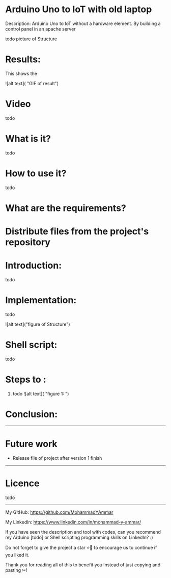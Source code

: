 # Arduino Uno to IoT with old laptop
Description: Arduino Uno to IoT without a hardware element. By building a control panel in an apache server

todo picture of Structure

# Results:
This shows the 

   ![alt text]( "GIF of result")

# Video
todo
# What is it?
todo
# How to use it?

todo

# What are the requirements?


# Distribute files from the project's repository

# Introduction:
todo


# Implementation:
todo

![alt text]("figure of Structure")


# Shell script:
todo

# Steps to  :
1. todo 
   ![alt text]( "figure 1: ")



# Conclusion:


---
# Future work
- Release file of project after version 1 finish

---
# Licence  
todo

---

My GitHub: https://github.com/MohammadYAmmar

My LinkedIn: https://www.linkedin.com/in/mohammad-y-ammar/ 

If you have seen the description and tool with codes, can you recommend my Arduino [todo] or Shell scripting programming skills on LinkedIn? :)

Do not forget to give the project a star ⭐🌟 to encourage us to continue if you liked it.


Thank you for reading all of this to benefit you instead of just copying and pasting ✂!